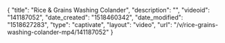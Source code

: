 {
    "title": "Rice & Grains Washing Colander",
    "description": "",
    "videoid": "141187052",
    "date_created": "1518460342",
    "date_modified": "1518627283",
    "type": "captivate",
    "layout": "video",
    "url": "\/v\/rice-grains-washing-colander-mp4\/141187052"
}